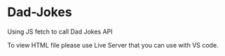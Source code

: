 # Dad-Jokes
Using JS fetch to call Dad Jokes API

To view HTML file please use Live Server that you can use with VS code.
